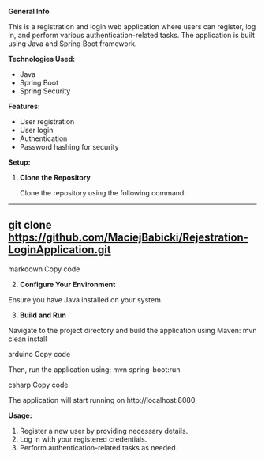 **General Info**

This is a registration and login web application where users can register, log in, and perform various authentication-related tasks. The application is built using Java and Spring Boot framework.

**Technologies Used:**

- Java
- Spring Boot
- Spring Security

**Features:**

- User registration
- User login
- Authentication
- Password hashing for security

**Setup:**

1. **Clone the Repository**

   Clone the repository using the following command:
---
git clone https://github.com/MaciejBabicki/Rejestration-LoginApplication.git
---
markdown
Copy code

2. **Configure Your Environment**

Ensure you have Java installed on your system.

3. **Build and Run**

Navigate to the project directory and build the application using Maven:
mvn clean install

arduino
Copy code

Then, run the application using:
mvn spring-boot:run

csharp
Copy code

The application will start running on http://localhost:8080.

**Usage:**

1. Register a new user by providing necessary details.
2. Log in with your registered credentials.
3. Perform authentication-related tasks as needed.

